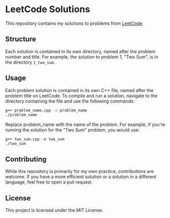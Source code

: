 # LeetCode Solutions

This repository contains my solutions to problems from [LeetCode](https://leetcode.com/).

## Structure

Each solution is contained in its own directory, named after the problem number and title. For example, the solution to problem 1, "Two Sum", is in the directory `1_two_sum`.

## Usage

Each problem solution is contained in its own C++ file, named after the problem title on LeetCode. To compile and run a solution, navigate to the directory containing the file and use the following commands:

```bash
g++ problem_name.cpp -o problem_name
./problem_name
```

Replace problem_name with the name of the problem. For example, if you're running the solution for the "Two Sum" problem, you would use:

```
g++ two_sum.cpp -o two_sum
./two_sum
```

## Contributing
While this repository is primarily for my own practice, contributions are welcome. If you have a more efficient solution or a solution in a different language, feel free to open a pull request.

## License
This project is licensed under the MIT License.